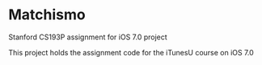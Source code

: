 Matchismo
=========

Stanford CS193P assignment for iOS 7.0 project

This project holds the assignment code for the iTunesU course on iOS 7.0
